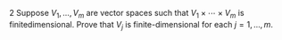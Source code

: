 2 Suppose $V_{1}, \ldots, V_{m}$ are vector spaces such that $V_{1} \times \cdots \times V_{m}$ is finitedimensional. Prove that $V_{j}$ is finite-dimensional for each $j=1, \ldots, m$.
